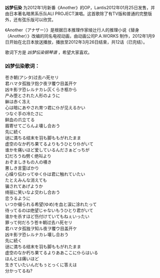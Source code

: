

**凶梦伝染** 为2012年1月新番《Another》的OP，Lantis2012年01月25日发售，并由日本著名暗黑系乐队ALI
PROJECT演唱。这首歌除了有TV版和普通的完整版外，还有弦乐版可以欣赏。

  
《Another（アナザー）》是根据日本推理作家绫辻行人的推理小说《替身（Another）》改编的同名电视动画，由动画公司P.A.WORKS
制作，2012年1月9日开始在北日本放送播放，播放至2012年3月26日结束，共12话（已完结）。

  
歌词下方是 _凶梦伝染钢琴谱_ ，希望大家喜欢。

### 凶梦伝染歌词：

苍き朝(アシタ)过去ハ死セリ  
君ハマタ孤独ヲ抱ク夜ヲ覆ウ目盖开ケ  
凶キ影ヲ恐レルナカレ仄くらき柩から  
产み堕とされた人形のように  
躰は赤く冻え  
心は暗にあやされ育つ君に仆が见えるかい  
つなぐ手の冷たさに  
鲜血の爪立てる  
眉寄せてごらんよ壊し合おう  
先に続く  
谜に満ちる结末を羽も脚ももがれたまま  
虚空のなか朽ち果てるよりもうひとり仆がいて  
谁かを痛いほど爱しているんださぁどっちが  
幻だろうね劈く绝叫より  
おぞましきもの人の嗫き  
悪しき言霊ばかり  
心缲り伝わってゆく仆は君に触れていたい  
たとえみんな消えても  
骗されてあげようか  
绮丽に笑いなよ交わし合おう  
恋うるように  
いつか缀られる希望(ゆめ)を血と涙に涂れたって  
待ってるのは绝望じゃないもうひとり君がいて  
谁かを杀すほど伤付けていてもねぇいったい  
罪って何だろう苍キ朝过去ハ死セリ  
君ハマタ孤独ヲ知ル夜ヲ覆ウ目盖开ケ  
凶キ影ヲ恐レルナカレ壊し合おう  
先に続く  
谜に満ちる结末を羽も脚ももがれたまま  
虚空のなか朽ち果てるよりああここに仆らはいる  
ほんとは痛いほど  
生きていたいんだもぅとっくに答えは  
分かってるね?

